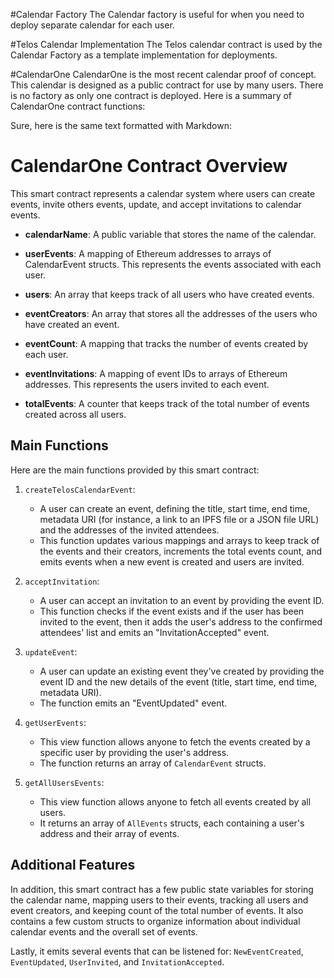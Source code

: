 
#Calendar Factory
The Calendar factory is useful for when you need to deploy separate calendar for each user.

#Telos Calendar Implementation
The Telos calendar contract is used by the Calendar Factory as a template implementation for deployments. 

#CalendarOne
CalendarOne is the most recent calendar proof of concept. This calendar is designed as a public contract for use by many users. There is no factory as only one contract is deployed. Here is a summary of CalendarOne contract functions:

Sure, here is the same text formatted with Markdown:

# CalendarOne Contract Overview

This smart contract represents a calendar system where users can create events, invite others events, update, and accept invitations to calendar events.

- **calendarName**: A public variable that stores the name of the calendar.

- **userEvents**: A mapping of Ethereum addresses to arrays of CalendarEvent structs. This represents the events associated with each user.

- **users**: An array that keeps track of all users who have created events.

- **eventCreators**: An array that stores all the addresses of the users who have created an event.

- **eventCount**: A mapping that tracks the number of events created by each user.

- **eventInvitations**: A mapping of event IDs to arrays of Ethereum addresses. This represents the users invited to each event.

- **totalEvents**: A counter that keeps track of the total number of events created across all users.


## Main Functions

Here are the main functions provided by this smart contract:

1. `createTelosCalendarEvent`: 
   * A user can create an event, defining the title, start time, end time, metadata URI (for instance, a link to an IPFS file or a JSON file URL) and the addresses of the invited attendees. 
   * This function updates various mappings and arrays to keep track of the events and their creators, increments the total events count, and emits events when a new event is created and users are invited.

2. `acceptInvitation`: 
   * A user can accept an invitation to an event by providing the event ID. 
   * This function checks if the event exists and if the user has been invited to the event, then it adds the user's address to the confirmed attendees' list and emits an "InvitationAccepted" event.

3. `updateEvent`: 
   * A user can update an existing event they've created by providing the event ID and the new details of the event (title, start time, end time, metadata URI). 
   * The function emits an "EventUpdated" event.

4. `getUserEvents`: 
   * This view function allows anyone to fetch the events created by a specific user by providing the user's address. 
   * The function returns an array of `CalendarEvent` structs.

5. `getAllUsersEvents`: 
   * This view function allows anyone to fetch all events created by all users. 
   * It returns an array of `AllEvents` structs, each containing a user's address and their array of events.

## Additional Features

In addition, this smart contract has a few public state variables for storing the calendar name, mapping users to their events, tracking all users and event creators, and keeping count of the total number of events. It also contains a few custom structs to organize information about individual calendar events and the overall set of events.

Lastly, it emits several events that can be listened for: `NewEventCreated`, `EventUpdated`, `UserInvited`, and `InvitationAccepted`.
